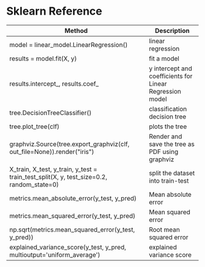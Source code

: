 # Sklearn Reference

| Method                                                                                   | Description                                              |
| ---------------------------------------------------------------------------------------- | -------------------------------------------------------- |
| model = linear_model.LinearRegression()                                                  | linear regression                                        |
| results = model.fit(X, y)                                                                | fit a model                                              |
| results.intercept_, results.coef_                                                        | y intercept and coefficients for Linear Regression model |
| tree.DecisionTreeClassifier()                                                            | classification decision tree                             |
| tree.plot_tree(clf)                                                                      | plots the tree                                           |
| graphviz.Source(tree.export_graphviz(clf, out_file=None)).render("iris")                 | Render and save the tree as PDF using graphviz           |
| X_train, X_test, y_train, y_test = train_test_split(X, y, test_size=0.2, random_state=0) | split the dataset into train-test                        |
| metrics.mean_absolute_error(y_test, y_pred)                                              | Mean absolute error                                      |
| metrics.mean_squared_error(y_test, y_pred)                                               | Mean squared error                                       |
| np.sqrt(metrics.mean_squared_error(y_test, y_pred))                                      | Root mean squared error                                  |
| explained_variance_score(y_test, y_pred, multioutput='uniform_average')                  | explained variance score                                 |